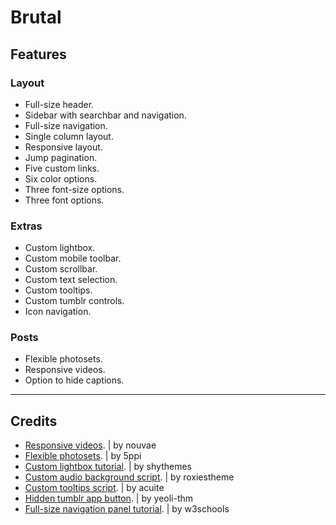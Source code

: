 <h1>Brutal</h1>
<h2>Features</h2>
<h3>Layout</h3>
<ul>
<li>Full-size header.</li>
<li>Sidebar with searchbar and navigation.</li>
<li>Full-size navigation.</li>
<li>Single column layout.</li>
<li>Responsive layout.</li>
<li>Jump pagination.</li>
<li>Five custom links.</li>
<li>Six color options.</li>
<li>Three font-size options.</li>
<li>Three font options.</li>
</ul>
<h3>Extras</h3>
<ul>
<li>Custom lightbox.</li>
<li>Custom mobile toolbar.</li>
<li>Custom scrollbar.</li>
<li>Custom text selection.</li>
<li>Custom tooltips.</li>
<li>Custom tumblr controls.</li>
<li>Icon navigation.</li>
</ul>
<h3>Posts</h3>
<ul>
<li>Flexible photosets.</li>
<li>Responsive videos.</li>
<li>Option to hide captions.</li>
</ul>
<hr />
<h2>Credits</h2>
<ul>
<li><a href="https://nouvae.tumblr.com/post/176815415055/tutorial-responsive-tumblr-videos-and-external" title="responsive videos" target="_blank">Responsive videos</a>. | by nouvae</li>
<li><a href="https://github.com/Spacetchi/tumblr-flexible-photoset/blob/master/README.md" title="Flexible photosets. | by 5ppi" target="_blank">Flexible photosets</a>. | by 5ppi</li>
<li><a href="http://shythemes.tumblr.com/post/110957903628/tutorial-customizing-the-lightbox" title="Custom lightbox. | by shythemes" target="_blank">Custom lightbox tutorial</a>. | by shythemes</li>
<li><a href="http://roxiestheme.tumblr.com/post/158812662057/tutorial-change-the-color-of-tumblrs-new-audio" title="Custom audio background. | by roxiestheme" target="_blank">Custom audio background script</a>. | by roxiestheme</li>
<li><a href="http://acuite.tumblr.com/post/53152126640/tutorial-tooltips" title="Custom tooltips. | by acuite" target="_blank">Custom tooltips script</a>. | by acuite</li>
<li><a href="https://yeolithm.com/post/172903772712/tutorial-removing-tumblr-app-button-on-mobile" title="Hide tumblr app button. | by yeoli-thm" target="_blank">Hidden tumblr app button</a>. | by yeoli-thm</li>
<li><a href="https://www.w3schools.com/howto/howto_js_fullscreen_overlay.asp" title="Full-screen navigation. | w3schools" target="_blank">Full-size navigation panel tutorial</a>. | by w3schools</li>
</ul>
